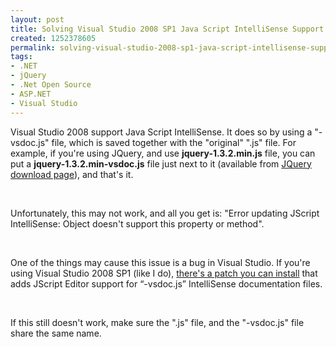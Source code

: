 ```yaml
---
layout: post
title: Solving Visual Studio 2008 SP1 Java Script IntelliSense Support  Problem
created: 1252378605
permalink: solving-visual-studio-2008-sp1-java-script-intellisense-support-problem
tags:
- .NET
- jQuery
- .Net Open Source
- ASP.NET
- Visual Studio
---
```

<p>Visual Studio 2008 support Java Script IntelliSense. It does so by using a &quot;-vsdoc.js&quot; file, which is saved together with the &quot;original&quot; &quot;.js&quot; file. For example, if you're using JQuery, and use <strong>jquery-1.3.2.min.js</strong> file, you can put a <strong>jquery-1.3.2.min-vsdoc.js</strong> file just next to it (available from <a href="http://docs.jquery.com/Downloading_jQuery#Download_jQuery">JQuery download page</a>), and that's it.</p>
<p>&nbsp;</p>
<p>Unfortunately, this may not work, and all you get is: &quot;Error updating JScript IntelliSense:  Object doesn't support this property or method&quot;.</p>
<p>&nbsp;</p>
<p>One of the things may cause this issue is a bug in Visual Studio. If you're using Visual Studio 2008 SP1 (like I do), <a href="http://code.msdn.microsoft.com/KB958502">there's a patch you can install</a> that adds JScript Editor support for &ldquo;-vsdoc.js&rdquo; IntelliSense documentation files.</p>
<p>&nbsp;</p>
<p>If this still doesn't work, make sure the ".js" file, and the "-vsdoc.js" file share the same name.</p>
